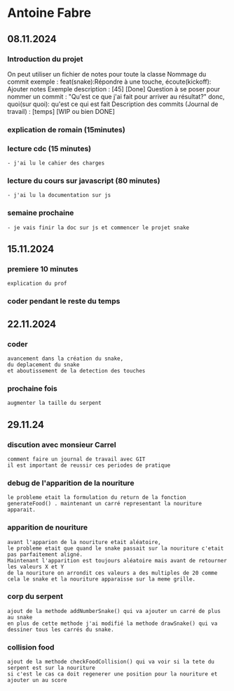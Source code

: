 # Antoine Fabre 
## 08.11.2024
### Introduction du projet
On peut utiliser un fichier de notes pour toute la classe
Nommage du commit exemple : feat(snake):Répondre à une touche, écoute(kickoff): Ajouter notes
Exemple description : [45] [Done]
Question à se poser pour nommer un commit : "Qu'est ce que j'ai fait pour arriver au résultat?" donc, quoi(sur quoi): qu'est ce qui est fait
Description des commits (Journal de travail) : [temps] [WIP ou bien DONE]

### explication de romain (15minutes)

### lecture cdc (15 minutes)
    - j'ai lu le cahier des charges

### lecture du cours sur javascript (80 minutes)
    - j'ai lu la documentation sur js

### semaine prochaine
    - je vais finir la doc sur js et commencer le projet snake

## 15.11.2024
### premiere 10 minutes
    explication du prof

### coder pendant le reste du temps

## 22.11.2024
### coder
    avancement dans la création du snake,
    du deplacement du snake
    et aboutissement de la detection des touches
### prochaine fois
    augmenter la taille du serpent

## 29.11.24 

### discution avec monsieur Carrel
    comment faire un journal de travail avec GIT
    il est important de reussir ces periodes de pratique

### debug de l'apparition de la nouriture
    le probleme etait la formulation du return de la fonction 
    generateFood() . maintenant un carré representant la nouriture apparait.

### apparition de nouriture
    avant l'apparion de la nouriture etait aléatoire,
    le probleme etait que quand le snake passait sur la nouriture c'etait 
    pas parfaitement aligné.
    Maintenant l'apparition est toujours aléatoire mais avant de retourner les valeurs X et Y 
    de la nouriture on arrondit ces valeurs a des multiples de 20 comme cela le snake et la nouriture apparaisse sur la meme grille.

### corp du serpent
    ajout de la methode addNumberSnake() qui va ajouter un carré de plus au snake 
    en plus de cette methode j'ai modifié la methode drawSnake() qui va dessiner tous les carrés du snake. 

### collision food
    ajout de la methode checkFoodCollision() qui va voir si la tete du serpent est sur la nouriture 
    si c'est le cas ca doit regenerer une position pour la nouriture et ajouter un au score